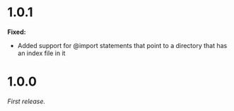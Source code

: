 # 1.0.1

__Fixed:__

* Added support for @import statements that point to a directory that has an index file in it

# 1.0.0

_First release._